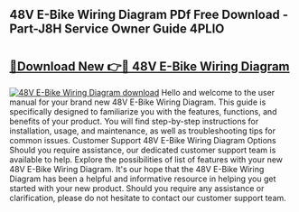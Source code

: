 ## 48V E-Bike Wiring Diagram PDf Free Download - Part-J8H Service Owner Guide 4PLlO

# <h2><a href="http://dfkxbqp.blite.top/?on=48V+E-Bike+Wiring+Diagram">🔗Download New 👉🔴 48V E-Bike Wiring Diagram</a></h2>

[![48V E-Bike Wiring Diagram download](https://i.imgur.com/lujVjoI.png)](http://dfkxbqp.blite.top/?on=48V+E-Bike+Wiring+Diagram)
Hello and welcome to the user manual for your brand new 48V E-Bike Wiring Diagram. This guide is specifically designed to familiarize you with the features, functions, and benefits of your product. You will find step-by-step instructions for installation, usage, and maintenance, as well as troubleshooting tips for common issues. Customer Support 48V E-Bike Wiring Diagram Options Should you require assistance, our dedicated customer support team is available to help. Explore the possibilities of list of features with your new 48V E-Bike Wiring Diagram. It's our hope that the 48V E-Bike Wiring Diagram has been a helpful and informative resource in helping you get started with your new product. Should you require any assistance or clarification, please do not hesitate to contact our customer support team.
